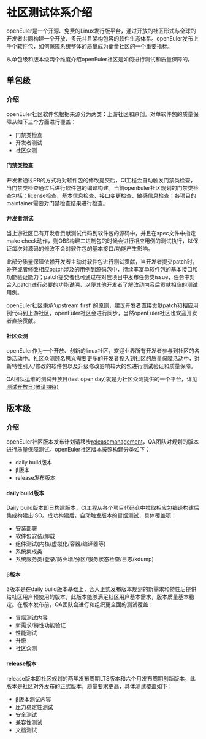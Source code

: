 # 社区测试体系介绍

openEuler是一个开源、免费的Linux发行版平台，通过开放的社区形式与全球的开发者共同构建一个开放、多元并且架构包容的软件生态体系。openEuler发布上千个软件包，如何保障系统整体的质量成为衡量社区的一个重要指标。

从单包级和版本级两个维度介绍openEuler社区是如何进行测试和质量保障的。

## 单包级

### 介绍

openEuler社区软件包根据来源分为两类：上游社区和原创。对单软件包的质量保障从如下三个方面进行覆盖：

- 门禁类检查  
- 开发者测试  
- 社区众测  

#### 门禁类检查

开发者通过PR的方式将对软件包的修改提交后，CI工程会自动触发门禁类检查，当门禁类检查通过后进行软件包的编译构建。当前openEuler社区规划的门禁类检查包括：license检查、基本信息检查、接口变更检查、敏感信息检查；各项目的maintainer需要对门禁检查结果进行检查。

#### 开发者测试

当上游社区已有开发者贡献测试代码到软件包的源码中，并且在spec文件中指定make check动作，则OBS构建二进制包的时候会进行相应用例的测试执行，以保证每次对源码的修改不会对软件包的基本接口/功能产生影响。

此部分质量保障依赖开发者主动对软件包进行测试贡献，当开发者提交patch时，补充或者修改相应patch涉及的用例到源码包中，持续丰富单软件包的基本接口和功能验证能力；patch提交者也可通过在对应项目中发布任务类issue，任务中对合入patch进行必要的功能说明，以便其他开发者了解改动内容后贡献相应的测试用例。

openEuler社区秉承’upstream first‘ 的原则，建议开发者直接贡献patch和相应用例代码到上游社区，openEuler社区会进行同步，当然openEuler社区也欢迎开发者直接贡献。

#### 社区众测

openEuler作为一个开放、创新的linux社区，欢迎业界所有开发者参与到社区的各类活动中。社区众测顾名思义需要更多的开发者投入到社区的质量保障活动中，对新特性引入/修改的软件包以及升级修改影响较大的包进行测试验证和质量保障。

QA团队运维的测试开放日(test open day)就是为社区众测提供的一个平台，详见[测试开放日(敬请期待)]()

## 版本级

### 介绍

openEuler社区版本发布计划请移步[releasemanagement](https://gitee.com/openeuler/release-management)，QA团队对规划的版本进行质量保障测试。openEuler社区版本按照构建分类如下：

- daily build版本  
- β版本  
- release发布版本  

#### daily build版本

Daily build版本即日构建版本，CI工程从各个项目代码仓中拉取相应包编译构建后集成构建出ISO。成功构建后，自动触发版本的冒烟测试，具体覆盖项：

- 安装部署  
- 软件包安装/卸载   
- 组件测试(内核/虚拟化/容器/编译器等)  
- 系统集成类  
- 系统服务类(登录/防火墙/分区/服务状态检查/日志/kdump)

#### β版本

β版本是在daily build版本基础上，合入正式发布版本规划的新需求和特性后提供给社区用户预使用的版本，此版本能够满足社区用户基本需求，版本质量基本稳定。在版本发布前，QA团队会进行和组织更全面的测试覆盖：

- 冒烟测试内容  
- 新需求/特性功能验证  
- 性能测试   
- 升级  
- 社区众测  

#### release版本

release版本即社区规划的两年发布周期LTS版本和六个月发布周期创新版本，此版本是社区对外发布的正式版本，质量要求更高，具体测试覆盖如下：

- β版本测试内容     
- 压力稳定性测试  
- 安全测试  
- 兼容性测试  
- 文档测试






